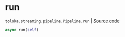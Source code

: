 # run
`toloka.streaming.pipeline.Pipeline.run` | [Source code](https://github.com/Toloka/toloka-kit/blob/v1.2.1/src/streaming/pipeline.py#L394)

```python
async run(self)
```

